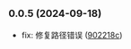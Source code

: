 ## <small>0.0.5 (2024-09-18)</small>

* fix: 修复路径错误 ([902218c](https://github.com/novlan1/plugin-light/commits/902218c))



